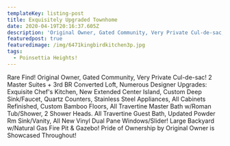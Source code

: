```yaml
---
templateKey: listing-post
title: Exquisitely Upgraded Townhome
date: 2020-04-19T20:16:37.605Z
description: 'Original Owner, Gated Community, Very Private Cul-de-sac, 2 Master Suites!'
featuredpost: true
featuredimage: /img/6471kingbirdkitchen3p.jpg
tags:
  - Poinsettia Heights!
---
```

Rare Find! Original Owner, Gated Community, Very Private Cul-de-sac!  2 Master Suites + 3rd BR Converted Loft, Numerous Designer Upgrades:  Exquisite Chef's Kitchen, New Extended Center Island, Custom Deep Sink/Faucet, Quartz Counters, Stainless Steel Appliances, All Cabinets Refinished, Custom Bamboo Floors, All Travertine Master Bath w/Roman Tub/Shower, 2 Shower Heads.  All Travertine Guest Bath, Updated Powder Rm Sink/Vanity, All New Vinyl Dual Pane Windows/Slider!  Large Backyard w/Natural Gas Fire Pit & Gazebo!  Pride of Ownership by Original Owner is Showcased Throughout!
